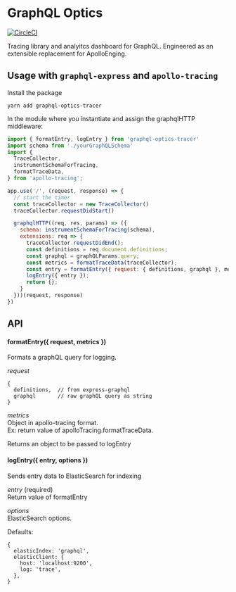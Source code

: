 # GraphQL Optics

[![CircleCI](https://circleci.com/gh/kiwicom/graphql-optics.svg?style=svg)](https://circleci.com/gh/kiwicom/graphql-optics)

Tracing library and analyitcs dashboard for GraphQL. Engineered as an extensible replacement for ApolloEnging.

## Usage with `graphql-express` and `apollo-tracing`

Install the package
```
yarn add graphql-optics-tracer
```

In the module where you instantiate and assign the graphqlHTTP middleware:

```javascript
import { formatEntry, logEntry } from 'graphql-optics-tracer'
import schema from './yourGraphQLSchema'
import {
  TraceCollector,
  instrumentSchemaForTracing,
  formatTraceData,
} from 'apollo-tracing';

app.use('/', (request, response) => {
  // start the timer
  const traceCollector = new TraceCollector()
  traceCollector.requestDidStart()

  graphqlHTTP((req, res, params) => ({
    schema: instrumentSchemaForTracing(schema),
    extensions: req => {
      traceCollector.requestDidEnd();
      const definitions = req.document.definitions;
      const graphql = graphQLParams.query;
      const metrics = formatTraceData(traceCollector);
      const entry = formatEntry({ request: { definitions, graphql }, metrics });
      logEntry({ entry });
      return {};
    }
  }))(request, response)
})
```

## API

#### formatEntry({ request, metrics })

Formats a graphQL query for logging.

_request_
```
{
  definitions,  // from express-graphql
  graphql       // raw graphQL query as string
}
```

_metrics_  
Object in apollo-tracing format.  
Ex: return value of apolloTracing.formatTraceData.

Returns an object to be passed to logEntry

#### logEntry({ entry, options })

Sends entry data to ElasticSearch for indexing

_entry_ (required)  
Return value of formatEntry

_options_  
ElasticSearch options.

Defaults:
```
{
  elasticIndex: 'graphql',
  elasticClient: {
    host: 'localhost:9200',
    log: 'trace',
  },
}
```
